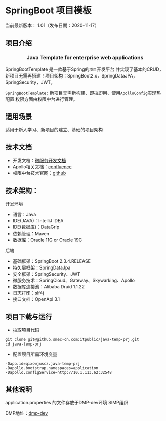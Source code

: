  SpringBoot 项目模板
===============

当前最新版本： 1.01（发布日期：2020-11-17）

项目介绍
-----------------------------------
<h3 align="center">Java Template for enterprise web applications</h3>

SpringBootTemplate 是一款基于Spring的`项目`开发平台 并实现了基本的CRUD，新项目无需再搭建！项目架构：SpringBoot2.x，SpringDataJPA，SpringSecurity，JWT。


`SpringBootTemplate:` 新项目无需新构建、即拉即用、使用`ApolloConfig`实现热配置 权限方面由权限中台进行管理。

适用场景
----------------------------------
适用于新人学习、新项目的建立、基础的项目架构

技术文档
----------------------------------
 - 开发文档：[微服务开发文档](http://10.1.111.32:31150/)
 - Apollo相关文档：[confluence](https://confluence.smec-cn.com/pages/viewpage.action?pageId=2659310)
 - 权限中台技术官网：[github](https://github.smec-cn.com/pri/pri-auth-client)
 
技术架构：
---------------------------------
开发环境

- 语言：Java
- IDE(JAVA)：IntelliJ IDEA
- IDE(数据库)：DataGrip
- 依赖管理：Maven
- 数据库：Oracle 11G or Oracle 19C

后端

 - 基础框架：SpringBoot 2.3.4.RELEASE
 - 持久层框架：SpringDataJpa
 - 安全框架：SpringSecurity、JWT
 - 微服务技术：SpringCloud、Gateway、Skywarking、Apollo
 - 数据库连接池：Alibaba Druid 1.1.22
 - 日志打印：slf4j
 - 接口文档：OpenApi 3.1
 
项目下载与运行
----------------------------------
 - 拉取项目代码
 ```
git clone git@github.smec-cn.com:itpublic/java-temp-prj.git
cd java-temp-prj
```
 - 配置项目所需环境变量
 
 ```
-Dapp.id=qixowjuscz.java-temp-prj
-Dapollo.bootstrap.namespaces=application
-Dapollo.configService=http://10.1.113.62:32548
```
其他说明
--------------------------------
application.properties 的文件存放于DMP-dev环境 SIMP组织 

DMP地址：[dmp-dev](https://dmp-dev.smec-cn.com)